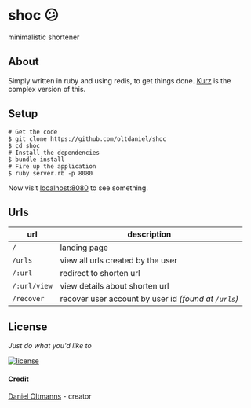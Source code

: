 # shoc :confused:

minimalistic shortener

## About

Simply written in ruby and using redis, to get things done. [Kurz](https://github.com/oltdaniel/kurz) is the complex version of this.

## Setup

```shell
# Get the code
$ git clone https://github.com/oltdaniel/shoc
$ cd shoc
# Install the dependencies
$ bundle install
# Fire up the application
$ ruby server.rb -p 8080
```

Now visit [localhost:8080](http://localhost:8080) to see something.

## Urls

| url | description |
|-|-|
| `/` | landing page |
| `/urls` | view all urls created by the user |
| `/:url` | redirect to shorten url |
| `/:url/view` | view details about shorten url |
| `/recover` | recover user account by user id _(found at `/urls`)_ |

## License

_Just do what you'd like to_

[![license](https://img.shields.io/badge/license-MIT-blue.svg)](https://github.com/oltdaniel/shoc/blob/master/LICENSE)

#### Credit

[Daniel Oltmanns](https://github.com/oltdaniel) - creator
